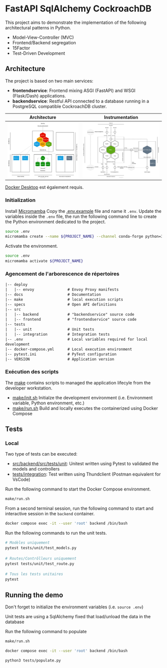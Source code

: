 # FastAPI SqlAlchemy CockroachDB

This project aims to demonstrate the implementation of the following architectural patterns in Python.

* Model-View-Controller (MVC)
* Frontend/Backend segregation
* 15Factor
* Test-Driven Development

## Architecture

The project is based on two main services:

* **frontendservice**: Frontend mixing ASGI (FastAPI) and WSGI (Flask/Dash) applications.
* **backendservice**: Restful API connected to a database running in a PostgreSQL compatible CockroachDB cluster.


| Architecture | Instrumentation
| :--: | :--: |
| ![](./docs/diagrams/architecture.drawio.svg) | ![](./docs/diagrams/instrumentation.drawio.svg)


[Docker Desktop](https://www.docker.com/products/docker-desktop/) est également requis.

### Initialization

Install [Micromamba](https://mamba.readthedocs.io/en/latest/installation.html#micromamba)
Copy the [.env.example](./.env.example) file and name it `.env`.
Update the variables inside the `.env` file, the run the following command line to create the Python environment dedicated to the project.

```bash
source .env
micromamba create --name ${PROJECT_NAME} --channel conda-forge python=3.10 --yes
```

Activate the environment.

```bash
source .env
micromamba activate ${PROJECT_NAME}
```

### Agencement de l'arborescence de répertoires

```
|-- deploy
|   |-- envoy               # Envoy Proxy manifests
|-- docs                    # Documentation
|-- make                    # local execution scripts
|-- specs                   # Open API definitions
|-- src
|   |-- backend             # "backendservice" source code
|   |-- frontend            # "frontendservice" source code
|-- tests
|   |-- unit                # Unit tests
|   |-- integration         # Integration tests
|-- .env                    # Local variables required for local development
|-- docker-compose.yml      # Local execution environment
|-- pytest.ini              # PyTest configuration
|-- VERSION                 # Application version
```

### Exécution des scripts

The [make](./make/) contains scripts to managed the application lifecyle from the developer workstation.

* [make/init.sh](./make/init.sh) Initialze the development environment (i.e. Environment variable, Python environment, etc.)
* [make/run.sh](./make/run.sh) Build and locally executes the containerized using Docker Compose

## Tests

### Local

Two type of tests can be executed:

* [src/backend/src/tests/unit](./src/backend/src/tests/unit): Unitest written using Pytest to validated the models and controllers
* [tests/integration](./tests/integration): Test written using Thundclient (Postman equivalent for VsCode)

Run the following command to start the Docker Compose environment.

```bash
make/run.sh
```

From a second terminal session, run the following command to start and interactive session in the `backend` container.

```bash
docker compose exec -it --user 'root' backend /bin/bash
```

Run the following commands to run the unit tests.

```bash
# Modèles uniquement
pytest tests/unit/test_models.py

# Routes/Contrôlleurs uniquement
pytest tests/unit/test_route.py

# Tous les tests unitaires
pytest
```

## Running the demo

Don't forget to initialize the environment variables (i.e. `source .env`)

Unit tests are using a SqlAlchemy fixed that load/unload the data in the database

Run the following command to populate

```bash
make/run.sh
```

```bash
docker compose exec -it --user 'root' backend /bin/bash
```

```bash
python3 tests/populate.py
```
